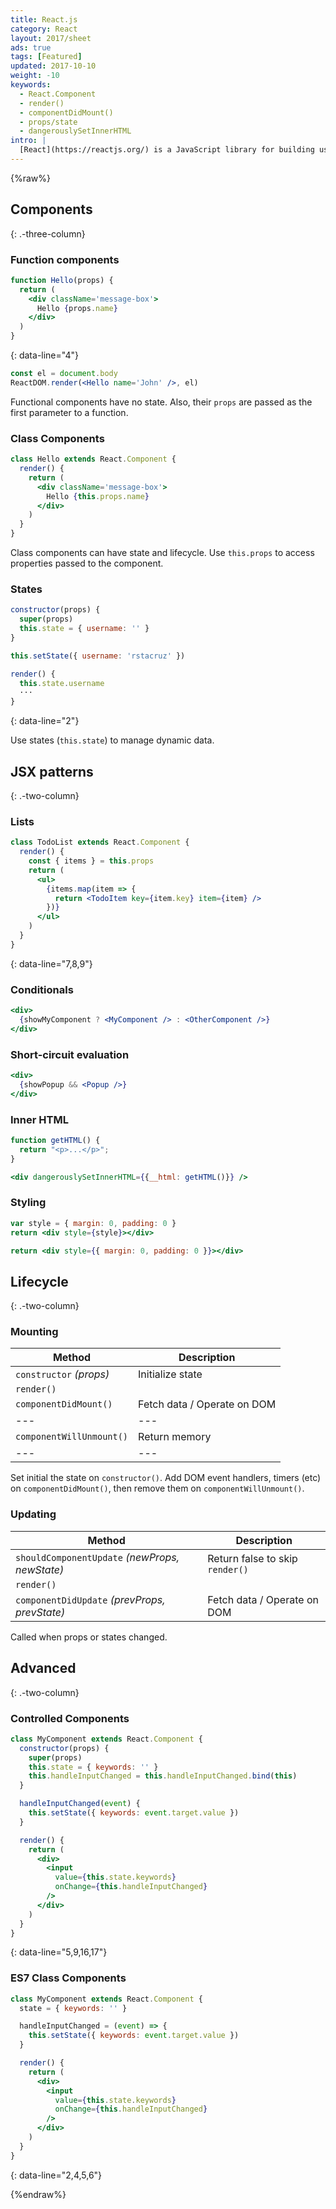 ```yaml
---
title: React.js
category: React
layout: 2017/sheet
ads: true
tags: [Featured]
updated: 2017-10-10
weight: -10
keywords:
  - React.Component
  - render()
  - componentDidMount()
  - props/state
  - dangerouslySetInnerHTML
intro: |
  [React](https://reactjs.org/) is a JavaScript library for building user interfaces. This guide targets React v15 to v16.
---
```


{%raw%}

Components
----------
{: .-three-column}

### Function components

```jsx
function Hello(props) {
  return (
    <div className='message-box'>
      Hello {props.name}
    </div>
  )
}
```
{: data-line="4"}

```jsx
const el = document.body
ReactDOM.render(<Hello name='John' />, el)
```

Functional components have no state. Also, their `props` are passed as the first parameter to a function.

### Class Components

```jsx
class Hello extends React.Component {
  render() {
    return (
      <div className='message-box'>
        Hello {this.props.name}
      </div>
    )
  }
}
```

Class components can have state and lifecycle. Use `this.props` to access properties passed to the component.

### States

```jsx
constructor(props) {
  super(props)
  this.state = { username: '' }
}
```

```jsx
this.setState({ username: 'rstacruz' })
```

```jsx
render() {
  this.state.username
  ···
}
```
{: data-line="2"}

Use states (`this.state`) to manage dynamic data.

JSX patterns
------------
{: .-two-column}

### Lists

```jsx
class TodoList extends React.Component {
  render() {
    const { items } = this.props
    return (
      <ul>
        {items.map(item => {
          return <TodoItem key={item.key} item={item} />
        })}
      </ul>
    )
  }
}
```
{: data-line="7,8,9"}

### Conditionals

```jsx
<div>
  {showMyComponent ? <MyComponent /> : <OtherComponent />}
</div>
```

### Short-circuit evaluation

```jsx
<div>
  {showPopup && <Popup />}
</div>
```

### Inner HTML

```jsx
function getHTML() { 
  return "<p>...</p>"; 
}

<div dangerouslySetInnerHTML={{__html: getHTML()}} />
```

### Styling

```jsx
var style = { margin: 0, padding: 0 }
return <div style={style}></div>
```

```jsx
return <div style={{ margin: 0, padding: 0 }}></div>
```

Lifecycle
---------
{: .-two-column}

### Mounting

| Method | Description |
| --- | --- |
| `constructor` _(props)_ | Initialize state |
| `render()` |
| `componentDidMount()` | Fetch data / Operate on DOM |
| --- | --- |
| `componentWillUnmount()` | Return memory |
| --- | --- |

Set initial the state on `constructor()`.
Add DOM event handlers, timers (etc) on `componentDidMount()`, then remove them on `componentWillUnmount()`.

### Updating

| Method | Description |
| --- | --- |
| `shouldComponentUpdate` *(newProps, newState)* | Return false to skip `render()` |
| `render()` |
| `componentDidUpdate` *(prevProps, prevState)* | Fetch data / Operate on DOM  |

Called when props or states changed.

Advanced
---------
{: .-two-column}

### Controlled Components

```jsx
class MyComponent extends React.Component {
  constructor(props) {
    super(props)
    this.state = { keywords: '' }
    this.handleInputChanged = this.handleInputChanged.bind(this)
  }

  handleInputChanged(event) {
    this.setState({ keywords: event.target.value })
  }

  render() {
    return (
      <div>
        <input 
          value={this.state.keywords}
          onChange={this.handleInputChanged}
        />
      </div>
    )
  }
}
```
{: data-line="5,9,16,17"}

### ES7 Class Components

```jsx
class MyComponent extends React.Component {
  state = { keywords: '' }

  handleInputChanged = (event) => {
    this.setState({ keywords: event.target.value })
  }

  render() {
    return (
      <div>
        <input 
          value={this.state.keywords}
          onChange={this.handleInputChanged}
        />
      </div>
    )
  }
}
```
{: data-line="2,4,5,6"}

{%endraw%}
